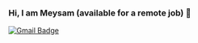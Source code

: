 ### Hi, I am Meysam (available for a remote job) 👋

<!--
**meysam1366/meysam1366** is a ✨ _special_ ✨ repository because its `README.md` (this file) appears on your GitHub profile.

Here are some ideas to get you started:

- 🔭 I’m currently working on ...
- 🌱 I’m currently learning ...
- 👯 I’m looking to collaborate on ...
- 🤔 I’m looking for help with ...
- 💬 Ask me about ...
- 📫 How to reach me: ...
- 😄 Pronouns: ...
- ⚡ Fun fact: ...
-->
<a href="mailto:safir.1987@gmail.com"><img src="https://img.shields.io/badge/-safir.1987%40gmail.com-red?logo=Gmail&logoColor=white" alt="Gmail Badge" data-canonical-src="https://img.shields.io/badge/-safir.1987%40gmail.com-red?logo=Gmail&logoColor=white" style="max-width: 100%;"></a>

